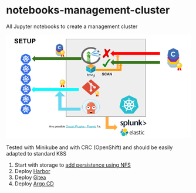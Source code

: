 # notebooks-management-cluster
All Jupyter notebooks to create a management cluster

![Management Cluster Pic](management-cluster.png)

Tested with Minikube and with CRC (OpenShift) and should be easily adapted to standard K8S

1. Start with storage to [add persistence using NFS](NFS%20Storage.ipynb)
2. Deploy [Harbor](OpenShift%20Harbor.ipynb)
3. Deploy [Gitea](Gitea.ipynb) 
4. Deploy [Argo CD](Argo.ipynb) 
